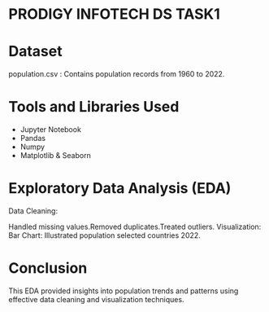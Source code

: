 # PRODIGY INFOTECH DS TASK1
# Dataset
population.csv : Contains population records from 1960 to 2022.
# Tools and Libraries Used
* Jupyter Notebook
* Pandas
* Numpy
* Matplotlib & Seaborn
# Exploratory Data Analysis (EDA)
Data Cleaning:

Handled missing values.Removed duplicates.Treated outliers.
Visualization:
Bar Chart: Illustrated population selected countries 2022.

# Conclusion

This EDA provided insights into population trends and patterns using effective data cleaning and visualization techniques.







